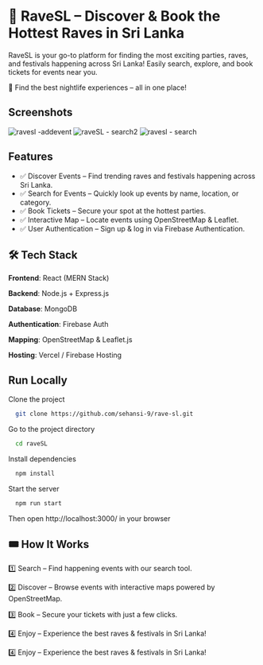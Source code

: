 
# 🎉 RaveSL – Discover & Book the Hottest Raves in Sri Lanka
RaveSL is your go-to platform for finding the most exciting parties, raves, and festivals happening across Sri Lanka! Easily search, explore, and book tickets for events near you.

🚀 Find the best nightlife experiences – all in one place!


## Screenshots

![ravesl -addevent](https://github.com/user-attachments/assets/b491d004-a622-4ec9-b1fb-4607d5c3e26b)
![raveSL - search2](https://github.com/user-attachments/assets/38343dc9-07c3-41f2-a1a6-a549bec97c2c)
![ravesl - search](https://github.com/user-attachments/assets/20db339f-b80c-4672-8d88-ad217d45e6d4)



## Features

- ✅ Discover Events – Find trending raves and festivals happening across Sri Lanka.
- ✅ Search for Events – Quickly look up events by name, location, or category.
- ✅ Book Tickets – Secure your spot at the hottest parties.
- ✅ Interactive Map – Locate events using OpenStreetMap & Leaflet.
- ✅ User Authentication – Sign up & log in via Firebase Authentication.

## 🛠 Tech Stack
**Frontend**: React (MERN Stack)

**Backend**: Node.js + Express.js

**Database**: MongoDB

**Authentication**: Firebase Auth

**Mapping**: OpenStreetMap & Leaflet.js

**Hosting**: Vercel / Firebase Hosting



## Run Locally

Clone the project

```bash
  git clone https://github.com/sehansi-9/rave-sl.git
```

Go to the project directory

```bash
  cd raveSL
```

Install dependencies

```bash
  npm install
```

Start the server

```bash
  npm run start
```
Then open http://localhost:3000/ in your browser


## 🎟 How It Works

1️⃣ Search – Find happening events with our search tool.

2️⃣ Discover – Browse events with interactive maps powered by OpenStreetMap.

3️⃣ Book – Secure your tickets with just a few clicks.

4️⃣ Enjoy – Experience the best raves & festivals in Sri Lanka!

4️⃣ Enjoy – Experience the best raves & festivals in Sri Lanka!


